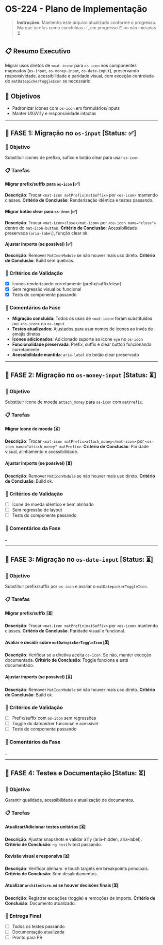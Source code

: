 # OS-224 - Plano de Implementação

> **Instruções**: Mantenha este arquivo atualizado conforme o progresso. Marque tarefas como concluídas ✅, em progresso ⏰ ou não iniciadas ⏳.

## 📋 Resumo Executivo

Migrar usos diretos de `<mat-icon>` para `os-icon` nos componentes mapeados (`os-input`, `os-money-input`, `os-date-input`), preservando responsividade, acessibilidade e paridade visual, com exceção controlada do `matDatepickerToggleIcon` se necessário.

## 🎯 Objetivos

- Padronizar ícones com `os-icon` em formulários/inputs
- Manter UX/A11y e responsividade intactas

---

## 📅 FASE 1: Migração no `os-input` [Status: ✅]

### 🎯 Objetivo

Substituir ícones de prefixo, sufixo e botão clear para usar `os-icon`.

### 📋 Tarefas

#### Migrar prefix/suffix para `os-icon` [✅]

**Descrição**: Trocar `<mat-icon matPrefix|matSuffix>` por `<os-icon>` mantendo classes.
**Critério de Conclusão**: Renderização idêntica e testes passando.

#### Migrar botão clear para `os-icon` [✅]

**Descrição**: Trocar `<mat-icon>close</mat-icon>` por `<os-icon name="close">` dentro do `mat-icon-button`.
**Critério de Conclusão**: Acessibilidade preservada (`aria-label`), função clear ok.

#### Ajustar imports (se possível) [✅]

**Descrição**: Remover `MatIconModule` se não houver mais uso direto.
**Critério de Conclusão**: Build sem quebras.

### 🧪 Critérios de Validação

- [x] Ícones renderizando corretamente (prefix/suffix/clear)
- [x] Sem regressão visual ou funcional
- [x] Tests do componente passando

### 📝 Comentários da Fase

- **Migração concluída**: Todos os usos de `<mat-icon>` foram substituídos por `<os-icon>` no `os-input`
- **Testes atualizados**: Ajustados para usar nomes de ícones ao invés de emojis diretos
- **Ícones adicionados**: Adicionado suporte ao ícone `eye` no `os-icon`
- **Funcionalidade preservada**: Prefix, suffix e clear button funcionando corretamente
- **Acessibilidade mantida**: `aria-label` do botão clear preservado

---

## 📅 FASE 2: Migração no `os-money-input` [Status: ⏳]

### 🎯 Objetivo

Substituir ícone de moeda `attach_money` para `os-icon` com `matPrefix`.

### 📋 Tarefas

#### Migrar ícone de moeda [⏳]

**Descrição**: Trocar `<mat-icon matPrefix>attach_money</mat-icon>` por `<os-icon name="attach_money" matPrefix>`.
**Critério de Conclusão**: Paridade visual, alinhamento e acessibilidade.

#### Ajustar imports (se possível) [⏳]

**Descrição**: Remover `MatIconModule` se não houver mais uso direto.
**Critério de Conclusão**: Build ok.

### 🧪 Critérios de Validação

- [ ] Ícone de moeda idêntico e bem alinhado
- [ ] Sem regressão de layout
- [ ] Tests do componente passando

### 📝 Comentários da Fase

\_

---

## 📅 FASE 3: Migração no `os-date-input` [Status: ⏳]

### 🎯 Objetivo

Substituir prefix/suffix por `os-icon` e avaliar o `matDatepickerToggleIcon`.

### 📋 Tarefas

#### Migrar prefix/suffix [⏳]

**Descrição**: Trocar `<mat-icon matPrefix|matSuffix>` por `<os-icon>` mantendo classes.
**Critério de Conclusão**: Paridade visual e funcional.

#### Avaliar e decidir sobre `matDatepickerToggleIcon` [⏳]

**Descrição**: Verificar se a diretiva aceita `os-icon`. Se não, manter exceção documentada.
**Critério de Conclusão**: Toggle funciona e está documentado.

#### Ajustar imports (se possível) [⏳]

**Descrição**: Remover `MatIconModule` se não houver mais uso direto.
**Critério de Conclusão**: Build ok.

### 🧪 Critérios de Validação

- [ ] Prefix/suffix com `os-icon` sem regressões
- [ ] Toggle do datepicker funcional e acessível
- [ ] Tests do componente passando

### 📝 Comentários da Fase

\_

---

## 📅 FASE 4: Testes e Documentação [Status: ⏳]

### 🎯 Objetivo

Garantir qualidade, acessibilidade e atualização de documentos.

### 📋 Tarefas

#### Atualizar/Adicionar testes unitários [⏳]

**Descrição**: Ajustar snapshots e validar a11y (aria-hidden, aria-label).
**Critério de Conclusão**: `ng test`/vitest passando.

#### Revisão visual e responsiva [⏳]

**Descrição**: Verificar alinham. e touch targets em breakpoints principais.
**Critério de Conclusão**: Sem desalinhamentos.

#### Atualizar `architecture.md` se houver decisões finais [⏳]

**Descrição**: Registrar exceções (toggle) e remoções de imports.
**Critério de Conclusão**: Documento atualizado.

### 🏁 Entrega Final

- [ ] Todos os testes passando
- [ ] Documentação atualizada
- [ ] Pronto para PR
